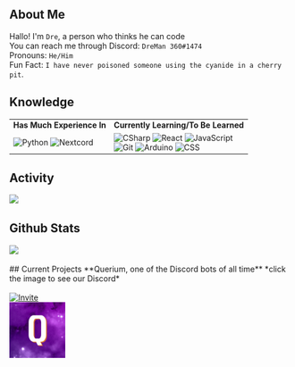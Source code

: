 ## About Me
Hallo! I'm `Dre`, a person who thinks he can code <br>
You can reach me through Discord: `DreMan 360#1474` <br>
Pronouns: `He/Him` <br>
Fun Fact: `I have never poisoned someone using the cyanide in a cherry pit`. <br>


## Knowledge

<div class="center">
<table>
  <tr>
    <td>
      <b>Has Much Experience In</b>
    </td>
    <td>
      <b>Currently Learning/To Be Learned</b>
    </td>
  <tr>
      <td>
        <img alt="Python" src="https://img.shields.io/badge/Python-14354C?style=for-the-badge&logo=python&logoColor=white"/>
        <img alt="Nextcord" src="https://img.shields.io/badge/Nextcord-6cb7eb?style=for-the-badge&logo=discord&logoColor=white"/>
      </td>
      <td>
          <img alt="CSharp" src="https://img.shields.io/badge/C%23-239120?style=for-the-badge&logo=c-sharp&logoColor=white"/>
          <img alt="React" src="https://img.shields.io/badge/React-20232A?style=for-the-badge&logo=react&logoColor=61DAFB"/>
          <img alt="JavaScript" src="https://img.shields.io/badge/JavaScript-323330?style=for-the-badge&logo=javascript&logoColor=F7DF1E"/> <br>
          <img alt="Git" src="https://img.shields.io/badge/Git-323330?style=for-the-badge&logo=git&logoColor=green"/>
          <img alt="Arduino" src="https://img.shields.io/badge/HTML-239120?style=for-the-badge&logo=html5&logoColor=white"/>
          <img alt="CSS" src="https://img.shields.io/badge/CSS-239120?&style=for-the-badge&logo=css3&logoColor=white"/> 
      </td>
</table>      

## Activity
<img src="https://lanyard-profile-readme.vercel.app/api/579494409725411329?bg=#000cb8" width="450">
  
## Github Stats
  <div align="center"><img src="https://github-readme-stats.vercel.app/api?username=dreman360&show_icons=true&count_private=true&hide_border=true" align="left" /></div>
<br />

<br>
## Current Projects
**Querium, one of the Discord bots of all time** *click the image to see our Discord* <br> <br>
<a target="_blank" href="https://dsc.gg/querium"><img alt="Invite" src="https://img.shields.io/badge/Invite the Bot-bf0acc?style=for-the-badge&logo=discord&logoColor=white"/>
<br>
<a target="_blank" href="https://dsc.gg/queria"><img src="https://github.com/DreMan360/DreMan360/blob/main/Images/queriumLogo1.png?raw=true" alt="Logo" style="height: 100px; width:100px; length:100px;"><p/><a>



<!--
**DreMan360/DreMan360** is a ✨ _special_ ✨ repository because its `README.md` (this file) appears on your GitHub profile.

Here are some ideas to get you started:

- 🔭 I’m currently working on ...
- 🌱 I’m currently learning ...
- 👯 I’m looking to collaborate on ...
- 🤔 I’m looking for help with ...
- 💬 Ask me about ...
- 📫 How to reach me: ...
- 😄 Pronouns: ...
- ⚡ Fun fact: ...
-->
